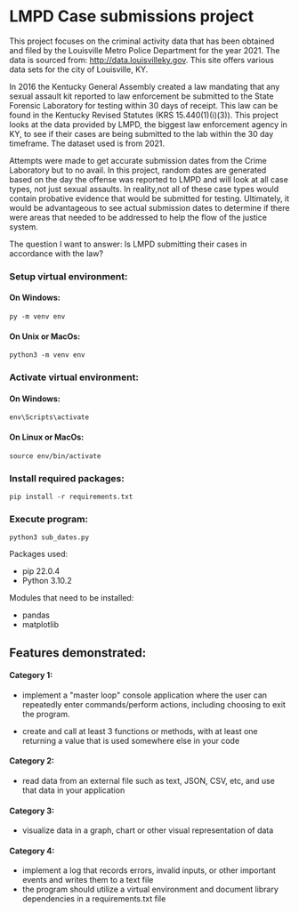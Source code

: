 # LMPD Case submissions project

This project focuses on the criminal activity data that has been obtained and filed by the Louisville Metro Police Department for the year 2021. The data is sourced from: http://data.louisvilleky.gov. This site offers various data sets for the city of Louisville, KY. 

In 2016 the Kentucky General Assembly created a law mandating that any sexual assault kit reported to law enforcement be submitted to the State Forensic Laboratory for testing within 30 days of receipt. This law can be found in the Kentucky Revised Statutes (KRS 15.440(1)(i)(3)). This project looks at the data provided by LMPD, the biggest law enforcement agency in KY, to see if their cases are being submitted to the lab within the 30 day timeframe. The dataset used is from 2021.

Attempts were made to get accurate submission dates from the Crime Laboratory but to no avail. In this project, random dates are generated based on the day the offense was reported to LMPD and will look at all case types, not just sexual assaults. In reality,not all of these case types would contain probative evidence that would be submitted for testing. Ultimately, it would be advantageous to see actual submission dates to determine if there were areas that needed to be addressed to help the flow of the justice system. 

The question I want to answer: Is LMPD submitting their cases in accordance with the law?

### Setup virtual environment:
  #### On Windows:
  `py -m venv env`
  #### On Unix or MacOs:
  `python3 -m venv env`

### Activate virtual environment:
  #### On Windows:
  `env\Scripts\activate`
  #### On Linux or MacOs:
  `source env/bin/activate`

### Install required packages:
  `pip install -r requirements.txt`

### Execute program:
  `python3 sub_dates.py`


Packages used:
- pip 22.0.4
- Python 3.10.2

Modules that need to be installed:
- pandas
- matplotlib



## Features demonstrated:
#### Category 1:
- implement a "master loop" console application where the user can repeatedly enter commands/perform actions, including choosing to exit the program.

- create and call at least 3 functions or methods, with at least one returning a value that is used somewhere else in your code

#### Category 2:
- read data from an external file such as text, JSON, CSV, etc, and use that data in your application

#### Category 3:
- visualize data in a graph, chart or other visual representation of data

#### Category 4:
- implement a log that records errors, invalid inputs, or other important events and writes them to a text file
- the program should utilize a virtual environment and document library dependencies in a requirements.txt file

